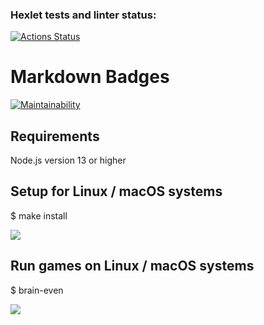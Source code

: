 ### Hexlet tests and linter status:
[![Actions Status](https://github.com/MakhankovA/frontend-project-44/workflows/hexlet-check/badge.svg)](https://github.com/MakhankovA/frontend-project-44/actions)

# Markdown Badges
[![Maintainability](https://api.codeclimate.com/v1/badges/f7536081294310b3b132/maintainability)](https://codeclimate.com/github/MakhankovA/frontend-project-44/maintainability)

## Requirements

Node.js version 13 or higher

## Setup for Linux / macOS systems

$ make install

<a href="https://asciinema.org/a/rT9Ximpw7jwpOP8hVjNwNs8su" target="_blank"><img src="https://asciinema.org/a/rT9Ximpw7jwpOP8hVjNwNs8su.svg" /></a>

## Run games on Linux / macOS systems

$ brain-even

<a href="https://asciinema.org/a/I7tguVdtDyAOv4TJfscOwTYLj" target="_blank"><img src="https://asciinema.org/a/I7tguVdtDyAOv4TJfscOwTYLj.svg" /></a>
